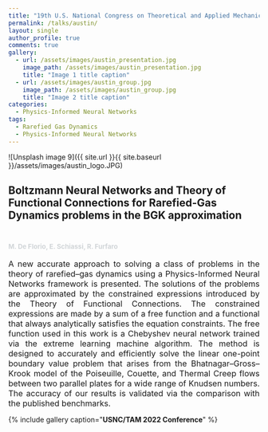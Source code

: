 ```yaml
---
title: "19th U.S. National Congress on Theoretical and Applied Mechanics (USNC/TAM 2022)"
permalink: /talks/austin/
layout: single
author_profile: true
comments: true
gallery:
  - url: /assets/images/austin_presentation.jpg
    image_path: /assets/images/austin_presentation.jpg
    title: "Image 1 title caption"
  - url: /assets/images/austin_group.jpg
    image_path: /assets/images/austin_group.jpg
    title: "Image 2 title caption"
categories:
  - Physics-Informed Neural Networks
tags:
  - Rarefied Gas Dynamics
  - Physics-Informed Neural Networks
---
```




![Unsplash image 9]({{ site.url }}{{ site.baseurl }}/assets/images/austin_logo.JPG)

<h2>
Boltzmann Neural Networks and Theory of Functional Connections for Rarefied-Gas Dynamics problems in the BGK approximation
<font size="2">
<p><br></p>
<p><span style="color: rgb(209, 213, 216);">M. De Florio, E. Schiassi, R. Furfaro </span></p>
</font>
</h2>

<font size="3">
<div style="text-align: justify;"> A new accurate approach to solving a class of problems in the theory of rarefied–gas dynamics using a Physics-Informed Neural Networks framework is presented. The solutions of the problems are approximated by the constrained expressions introduced by the Theory of Functional Connections. The constrained expressions are made by a sum of a free function and a functional that always analytically satisfies the equation constraints. The free function used in this work is a Chebyshev neural network trained via the extreme learning machine algorithm. The method is designed to accurately and efficiently solve the linear one-point boundary value problem that arises from the Bhatnagar–Gross–Krook model of the Poiseuille, Couette, and Thermal Creep flows between two parallel plates for a wide range of Knudsen numbers. The accuracy of our results is validated via the comparison with the published benchmarks.</div>
</font>



{% include gallery caption="**USNC/TAM 2022 Conference**" %}